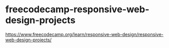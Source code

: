 # freecodecamp-responsive-web-design-projects
https://www.freecodecamp.org/learn/responsive-web-design/responsive-web-design-projects/
